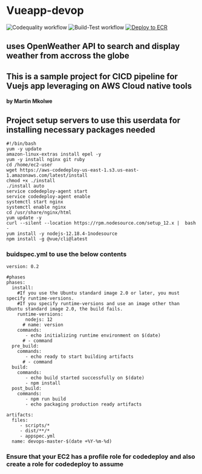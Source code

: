 # Vueapp-devop
![Codequality workflow](https://github.com/jesmesjugger/Vueapp-devops/actions/workflows/njsscan-analysis.yml/badge.svg)
![Build-Test workflow](https://github.com/jesmesjugger/Vueapp-devops/actions/workflows/node.js.yml/badge.svg)
[![Deploy to ECR](https://github.com/jesmesjugger/Vueapp-devops/actions/workflows/deployment.yml/badge.svg)](https://github.com/jesmesjugger/Vueapp-devops/actions/workflows/deployment.yml)
## uses OpenWeather API to search and display weather from accross the globe
## This is a sample project for CICD pipeline for Vuejs app leveraging on AWS Cloud native tools

#### by Martin Mkolwe

## Project setup servers to use this userdata for installing necessary packages needed

```
#!/bin/bash
yum -y update
amazon-linux-extras install epel -y
yum -y install nginx git ruby
cd /home/ec2-user
wget https://aws-codedeploy-us-east-1.s3.us-east-1.amazonaws.com/latest/install
chmod +x ./install
./install auto
service codedeploy-agent start
service codedeploy-agent enable
systemctl start nginx
systemctl enable nginx
cd /usr/share/nginx/html
yum update -y
curl --silent --location https://rpm.nodesource.com/setup_12.x |  bash -
yum install -y nodejs-12.18.4-1nodesource
npm install -g @vue/cli@latest
```

### buidspec.yml to use the below contents

```
version: 0.2

#phases
phases:
  install:
    #If you use the Ubuntu standard image 2.0 or later, you must specify runtime-versions.
    #If you specify runtime-versions and use an image other than Ubuntu standard image 2.0, the build fails.
    runtime-versions:
       nodejs: 12
      # name: version
    commands:
       - echo initializing runtime environment on $(date)
      # - command
  pre_build:
    commands:
       - echo ready to start building artifacts
      # - command
  build:
    commands:
       - echo build started successfully on $(date)
       - npm install
  post_build:
    commands:
       - npm run build
       - echo packaging production ready artifacts

artifacts:
  files:
     - scripts/*
     - dist/**/*
     - appspec.yml
  name: devops-master-$(date +%Y-%m-%d)

```

### Ensure that your EC2 has a profile role for codedeploy and also create a role for codedeploy to assume


